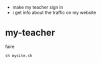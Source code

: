  - make my teacher sign in
 - i get info about the traffic on my website
# my-teacher

faire 
```
sh mysite.sh
```
